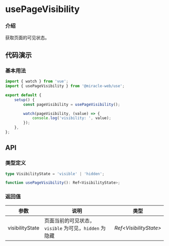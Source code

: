 # usePageVisibility

### 介绍

获取页面的可见状态。

## 代码演示

### 基本用法

```js
import { watch } from 'vue';
import { usePageVisibility } from '@miracle-web/use';

export default {
    setup() {
        const pageVisibility = usePageVisibility();

        watch(pageVisibility, (value) => {
            console.log('visibility: ', value);
        });
    },
};
```

## API

### 类型定义

```ts
type VisibilityState = 'visible' | 'hidden';

function usePageVisibility(): Ref<VisibilityState>;
```

### 返回值

| 参数 | 说明 | 类型 |
| --- | --- | --- |
| visibilityState | 页面当前的可见状态，`visible` 为可见，`hidden` 为隐藏 | _Ref\<VisibilityState>_ |
